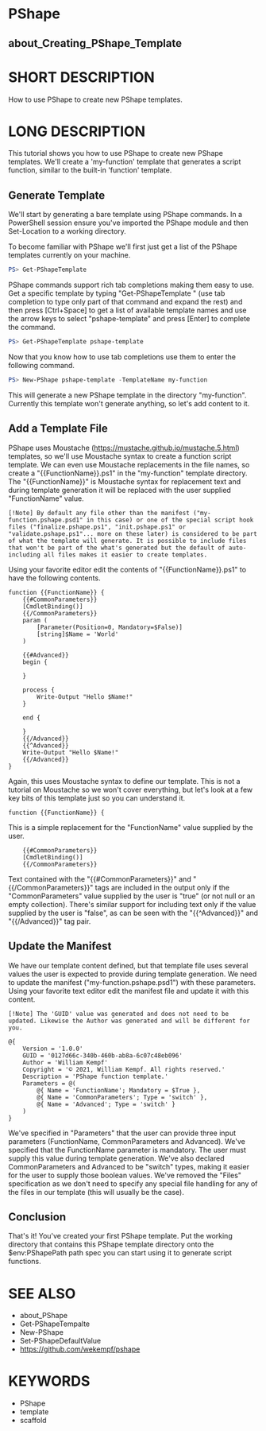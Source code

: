 # PShape

## about_Creating_PShape_Template

# SHORT DESCRIPTION

How to use PShape to create new PShape templates.

# LONG DESCRIPTION

This tutorial shows you how to use PShape to create new PShape templates. We'll create a 'my-function' template that generates a script function, similar to the built-in 'function' template.

## Generate Template

We'll start by generating a bare template using PShape commands. In a PowerShell session ensure you've imported the PShape module and then Set-Location to a working directory.

To become familiar with PShape we'll first just get a list of the PShape templates currently on your machine.

```PowerShell
PS> Get-PShapeTemplate
```

PShape commands support rich tab completions making them easy to use. Get a specific template by typing "Get-PShapeTemplate " (use tab completion to type only part of that command and expand the rest) and then press [Ctrl+Space] to get a list of available template names and use the arrow keys to select "pshape-template" and press [Enter] to complete the command.

```PowerShell
PS> Get-PShapeTemplate pshape-template
```

Now that you know how to use tab completions use them to enter the following command.

```PowerShell
PS> New-PShape pshape-template -TemplateName my-function
```

This will generate a new PShape template in the directory "my-function". Currently this template won't generate anything, so let's add content to it.

## Add a Template File

PShape uses Moustache (https://mustache.github.io/mustache.5.html) templates, so we'll use Moustache syntax to create a function script template. We can even use Moustache replacements in the file names, so create a "{{FunctionName}}.ps1" in the "my-function" template directory. The "{{FunctionName}}" is Moustache syntax for replacement text and during template generation it will be replaced with the user supplied "FunctionName" value.

    [!Note] By default any file other than the manifest ("my-function.pshape.psd1" in this case) or one of the special script hook files ("finalize.pshape.ps1", "init.pshape.ps1" or "validate.pshape.ps1"... more on these later) is considered to be part of what the template will generate. It is possible to include files that won't be part of the what's generated but the default of auto-including all files makes it easier to create templates.

Using your favorite editor edit the contents of "{{FunctionName}}.ps1" to have the following contents.

```
function {{FunctionName}} {
    {{#CommonParameters}}
    [CmdletBinding()]
    {{/CommonParameters}}
    param (
        [Parameter(Position=0, Mandatory=$False)]
        [string]$Name = 'World'
    )

    {{#Advanced}}
    begin {

    }

    process {
        Write-Output "Hello $Name!"
    }

    end {

    }
    {{/Advanced}}
    {{^Advanced}}
    Write-Output "Hello $Name!"
    {{/Advanced}}
}
```

Again, this uses Moustache syntax to define our template. This is not a tutorial on Moustache so we won't cover everything, but let's look at a few key bits of this template just so you can understand it.

```
function {{FunctionName}} {
```

This is a simple replacement for the "FunctionName" value supplied by the user.

```
    {{#CommonParameters}}
    [CmdletBinding()]
    {{/CommonParameters}}
```

Text contained with the "{{#CommonParameters}}" and "{{/CommonParameters}}" tags are included in the output only if the "CommonParameters" value supplied by the user is "true" (or not null or an empty collection). There's similar support for including text only if the value supplied by the user is "false", as can be seen with the "{{^Advanced}}" and "{{/Advanced}}" tag pair.

## Update the Manifest

We have our template content defined, but that template file uses several values the user is expected to provide during template generation. We need to update the manifest ("my-function.pshape.psd1") with these parameters. Using your favorite text editor edit the manifest file and update it with this content.

    [!Note] The 'GUID' value was generated and does not need to be updated. Likewise the Author was generated and will be different for you.

```
@{
    Version = '1.0.0'
    GUID = '0127d66c-340b-460b-ab8a-6c07c48eb096'
    Author = 'William Kempf'
    Copyright = '© 2021, William Kempf. All rights reserved.'
    Description = 'PShape function template.'
    Parameters = @(
        @{ Name = 'FunctionName'; Mandatory = $True },
        @{ Name = 'CommonParameters'; Type = 'switch' },
        @{ Name = 'Advanced'; Type = 'switch' }
    )
}
```

We've specified in "Parameters" that the user can provide three input parameters (FunctionName, CommonParameters and Advanced). We've specified that the FunctionName parameter is mandatory. The user must supply this value during template generation. We've also declared CommonParameters and Advanced to be "switch" types, making it easier for the user to supply those boolean values. We've removed the "Files" specification as we don't need to specify any special file handling for any of the files in our template (this will usually be the case).

## Conclusion

That's it! You've created your first PShape template. Put the working directory that contains this PShape template directory onto the $env:PShapePath path spec you can start using it to generate script functions.

# SEE ALSO

- about_PShape
- Get-PShapeTempalte
- New-PShape
- Set-PShapeDefaultValue
- https://github.com/wekempf/pshape

# KEYWORDS

- PShape
- template
- scaffold
